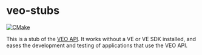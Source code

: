 # veo-stubs

[![CMake](https://github.com/keichi/veo-stubs/actions/workflows/cmake.yml/badge.svg)](https://github.com/keichi/veo-stubs/actions/workflows/cmake.yml)

This is a stub of the [VEO API](https://www.hpc.nec/documents/veos/en/aveo/).
It works without a VE or VE SDK installed, and eases the development and
testing of applications that use the VEO API.

